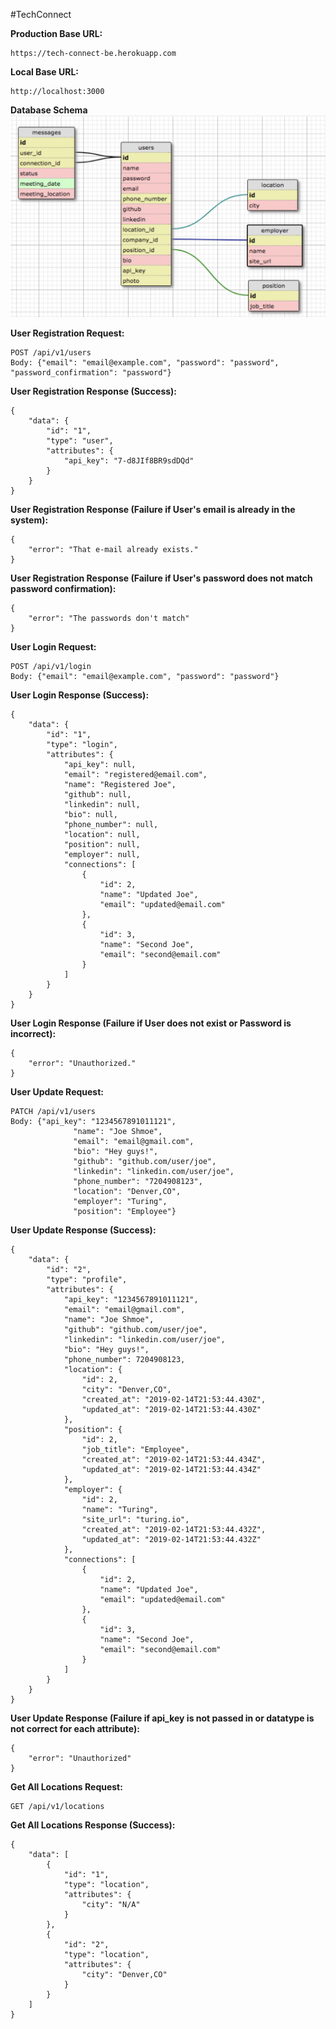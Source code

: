 #TechConnect

**Production Base URL:**
```shell
https://tech-connect-be.herokuapp.com
```

**Local Base URL:**
```shell
http://localhost:3000
```

**Database Schema**
![alt text](/assets/schema.png)

**User Registration Request:**
```shell
POST /api/v1/users
Body: {"email": "email@example.com", "password": "password", "password_confirmation": "password"}
```

**User Registration Response (Success):**
```shell
{
    "data": {
        "id": "1",
        "type": "user",
        "attributes": {
            "api_key": "7-d8JIf8BR9sdDQd"
        }
    }
}
```

**User Registration Response (Failure if User's email is already in the system):**
```shell
{
    "error": "That e-mail already exists."
}
```

**User Registration Response (Failure if User's password does not match password confirmation):**
```shell
{
    "error": "The passwords don't match"
}
```

**User Login Request:**
```shell
POST /api/v1/login
Body: {"email": "email@example.com", "password": "password"}
```

**User Login Response (Success):**
```shell
{
    "data": {
        "id": "1",
        "type": "login",
        "attributes": {
            "api_key": null,
            "email": "registered@email.com",
            "name": "Registered Joe",
            "github": null,
            "linkedin": null,
            "bio": null,
            "phone_number": null,
            "location": null,
            "position": null,
            "employer": null,
            "connections": [
                {
                    "id": 2,
                    "name": "Updated Joe",
                    "email": "updated@email.com"
                },
                {
                    "id": 3,
                    "name": "Second Joe",
                    "email": "second@email.com"
                }
            ]
        }
    }
}

```

**User Login Response (Failure if User does not exist or Password is incorrect):**
```shell
{
    "error": "Unauthorized."
}
```

**User Update Request:**
```shell
PATCH /api/v1/users
Body: {"api_key": "1234567891011121",
              "name": "Joe Shmoe",
              "email": "email@gmail.com",
              "bio": "Hey guys!",
              "github": "github.com/user/joe",
              "linkedin": "linkedin.com/user/joe",
              "phone_number": "7204908123",
              "location": "Denver,CO",
              "employer": "Turing",
              "position": "Employee"}
```

**User Update Response (Success):**
```shell
{
    "data": {
        "id": "2",
        "type": "profile",
        "attributes": {
            "api_key": "1234567891011121",
            "email": "email@gmail.com",
            "name": "Joe Shmoe",
            "github": "github.com/user/joe",
            "linkedin": "linkedin.com/user/joe",
            "bio": "Hey guys!",
            "phone_number": 7204908123,
            "location": {
                "id": 2,
                "city": "Denver,CO",
                "created_at": "2019-02-14T21:53:44.430Z",
                "updated_at": "2019-02-14T21:53:44.430Z"
            },
            "position": {
                "id": 2,
                "job_title": "Employee",
                "created_at": "2019-02-14T21:53:44.434Z",
                "updated_at": "2019-02-14T21:53:44.434Z"
            },
            "employer": {
                "id": 2,
                "name": "Turing",
                "site_url": "turing.io",
                "created_at": "2019-02-14T21:53:44.432Z",
                "updated_at": "2019-02-14T21:53:44.432Z"
            },
            "connections": [
                {
                    "id": 2,
                    "name": "Updated Joe",
                    "email": "updated@email.com"
                },
                {
                    "id": 3,
                    "name": "Second Joe",
                    "email": "second@email.com"
                }
            ]
        }
    }
}
```

**User Update Response (Failure if api_key is not passed in or datatype is not correct for each attribute):**
```shell
{
    "error": "Unauthorized"
}
```

**Get All Locations Request:**
```shell
GET /api/v1/locations
```

**Get All Locations Response (Success):**
```shell
{
    "data": [
        {
            "id": "1",
            "type": "location",
            "attributes": {
                "city": "N/A"
            }
        },
        {
            "id": "2",
            "type": "location",
            "attributes": {
                "city": "Denver,CO"
            }
        }
    ]
}
```
